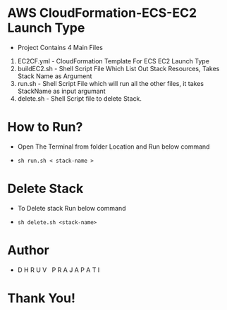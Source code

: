 # AWS CloudFormation-ECS-EC2 Launch Type

- Project Contains 4 Main Files

1. EC2CF.yml - CloudFormation Template For ECS EC2 Launch Type
2. buildEC2.sh - Shell Script File Which List Out Stack Resources, Takes Stack Name as Argument
3. run.sh - Shell Script File which will run all the other files, it takes StackName as input argumant
4. delete.sh - Shell Script file to delete Stack.


# How to Run?

- Open The Terminal from folder Location and Run below command

- ```sh run.sh < stack-name >```

# Delete Stack

- To Delete stack Run below command

- ```sh delete.sh <stack-name>```

# Author

- D H R U V &nbsp; P R A J A P A T I

# Thank You!